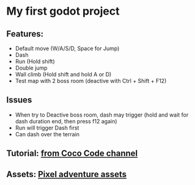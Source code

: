 # My first godot project
## Features: 
- Default move (W/A/S/D, Space for Jump)
- Dash
- Run (Hold shift)
- Double jump
- Wall climb (Hold shift and hold A or D)
- Test map with 2 boss room (deactive with Ctrl + Shift + F12)
  
## Issues
- When try to Deactive boss room, dash may trigger (hold and wait for dash duration end, then press f12 again)
- Run will trigger Dash first
- Can dash over the terrain
## Tutorial: [from Coco Code channel](https://youtu.be/5V9f3MT86M8?si=jp1cAjBjl2eFRAqc)
## Assets: [Pixel adventure assets](https://pixelfrog-assets.itch.io/pixel-adventure-1)
